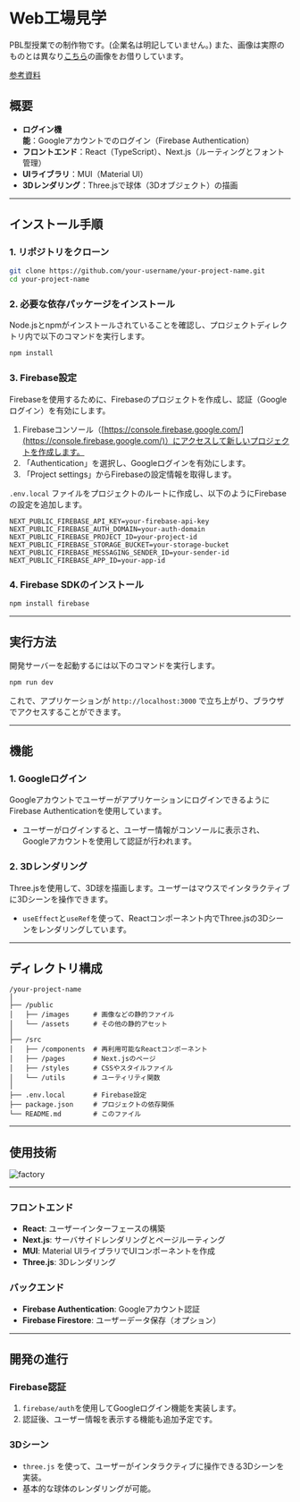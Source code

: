 # Web工場見学
PBL型授業での制作物です。(企業名は明記していません。)
また、画像は実際のものとは異なり[こちら](https://github.com/Kazuhito00/royalty-free-360-degree-images?tab=readme-ov-file)の画像をお借りしています。

[参考資料](https://www.canva.com/design/DAGajx8OdDo/qXxujEPWRHOOPDQDSkhD1Q/edit)

## 概要

* **ログイン機能**：Googleアカウントでのログイン（Firebase Authentication）
* **フロントエンド**：React（TypeScript）、Next.js（ルーティングとフォント管理）
* **UIライブラリ**：MUI（Material UI）
* **3Dレンダリング**：Three.jsで球体（3Dオブジェクト）の描画

---

## インストール手順

### 1. リポジトリをクローン

```bash
git clone https://github.com/your-username/your-project-name.git
cd your-project-name
```

### 2. 必要な依存パッケージをインストール

Node.jsとnpmがインストールされていることを確認し、プロジェクトディレクトリ内で以下のコマンドを実行します。

```bash
npm install
```

### 3. Firebase設定

Firebaseを使用するために、Firebaseのプロジェクトを作成し、認証（Googleログイン）を有効にします。

1. Firebaseコンソール（[https://console.firebase.google.com/](https://console.firebase.google.com/)）にアクセスして新しいプロジェクトを作成します。
2. 「Authentication」を選択し、Googleログインを有効にします。
3. 「Project settings」からFirebaseの設定情報を取得します。

`.env.local` ファイルをプロジェクトのルートに作成し、以下のようにFirebaseの設定を追加します。

```env
NEXT_PUBLIC_FIREBASE_API_KEY=your-firebase-api-key
NEXT_PUBLIC_FIREBASE_AUTH_DOMAIN=your-auth-domain
NEXT_PUBLIC_FIREBASE_PROJECT_ID=your-project-id
NEXT_PUBLIC_FIREBASE_STORAGE_BUCKET=your-storage-bucket
NEXT_PUBLIC_FIREBASE_MESSAGING_SENDER_ID=your-sender-id
NEXT_PUBLIC_FIREBASE_APP_ID=your-app-id
```

### 4. Firebase SDKのインストール

```bash
npm install firebase
```

---

## 実行方法

開発サーバーを起動するには以下のコマンドを実行します。

```bash
npm run dev
```

これで、アプリケーションが `http://localhost:3000` で立ち上がり、ブラウザでアクセスすることができます。

---

## 機能

### 1. Googleログイン

GoogleアカウントでユーザーがアプリケーションにログインできるようにFirebase Authenticationを使用しています。

* ユーザーがログインすると、ユーザー情報がコンソールに表示され、Googleアカウントを使用して認証が行われます。

### 2. 3Dレンダリング

Three.jsを使用して、3D球を描画します。ユーザーはマウスでインタラクティブに3Dシーンを操作できます。

* `useEffect`と`useRef`を使って、Reactコンポーネント内でThree.jsの3Dシーンをレンダリングしています。

---

## ディレクトリ構成

```
/your-project-name
│
├── /public
│   ├── /images      # 画像などの静的ファイル
│   └── /assets      # その他の静的アセット
│
├── /src
│   ├── /components  # 再利用可能なReactコンポーネント
│   ├── /pages       # Next.jsのページ
│   ├── /styles      # CSSやスタイルファイル
│   └── /utils       # ユーティリティ関数
│
├── .env.local       # Firebase設定
├── package.json     # プロジェクトの依存関係
└── README.md        # このファイル
```

---

## 使用技術

![factory](https://github.com/user-attachments/assets/906e3149-30c1-471a-b7af-60eee08374f0)

---

### フロントエンド

* **React**: ユーザーインターフェースの構築
* **Next.js**: サーバサイドレンダリングとページルーティング
* **MUI**: Material UIライブラリでUIコンポーネントを作成
* **Three.js**: 3Dレンダリング

### バックエンド

* **Firebase Authentication**: Googleアカウント認証
* **Firebase Firestore**: ユーザーデータ保存（オプション）

---

## 開発の進行

### Firebase認証

1. `firebase/auth`を使用してGoogleログイン機能を実装します。
2. 認証後、ユーザー情報を表示する機能も追加予定です。

### 3Dシーン

* `three.js` を使って、ユーザーがインタラクティブに操作できる3Dシーンを実装。
* 基本的な球体のレンダリングが可能。
